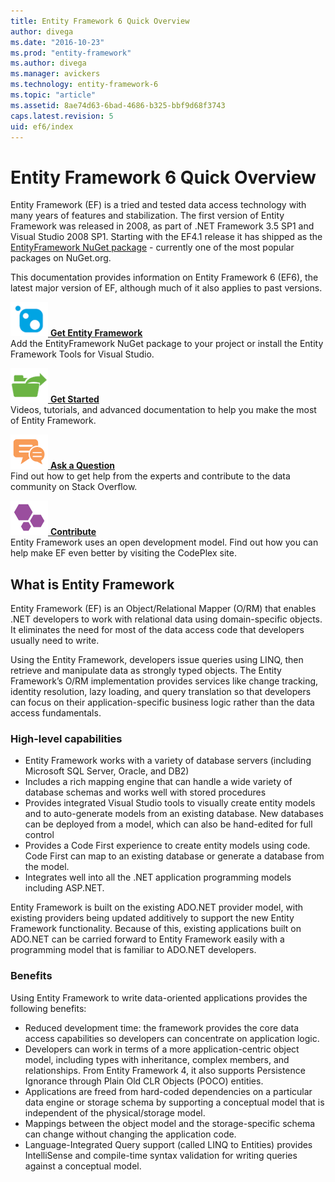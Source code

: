 ```yaml
---
title: Entity Framework 6 Quick Overview
author: divega
ms.date: "2016-10-23"
ms.prod: "entity-framework"
ms.author: divega
ms.manager: avickers
ms.technology: entity-framework-6
ms.topic: "article"
ms.assetid: 8ae74d63-6bad-4686-b325-bbf9d68f3743
caps.latest.revision: 5
uid: ef6/index
---
```

# Entity Framework 6 Quick Overview

Entity Framework (EF) is a tried and tested data access technology with many years of features and stabilization. The first version of Entity Framework was released in 2008, as part of .NET Framework 3.5 SP1 and Visual Studio 2008 SP1. Starting with the EF4.1 release it has shipped as the [EntityFramework NuGet package](https://www.nuget.org/packages/EntityFramework/) - currently one of the most popular packages on NuGet.org.

This documentation provides information on Entity Framework 6 (EF6), the latest major version of EF, although much of it also applies to past versions.

[![GetIt](../ef6/media/getit.png) **Get Entity Framework**](Get-Entity-Framework.md)  
Add the EntityFramework NuGet package to your project or install the Entity Framework Tools for Visual Studio.

[![GetStarted](../ef6/media/getstarted.png) **Get Started**](Entity-Framework-EF-Documentation.md)  
Videos, tutorials, and advanced documentation to help you make the most of Entity Framework.


[![GetHelp](../ef6/media/gethelp.png) **Ask a Question**](Get-Help-Using-Entity-Framework.md)  
Find out how to get help from the experts and contribute to the data community on Stack Overflow.

[![Contribute](../ef6/media/contribute.png) **Contribute**](https://github.com/aspnet/EntityFramework6/)  
Entity Framework uses an open development model. Find out how you can help make EF even better by visiting the CodePlex site.

## What is Entity Framework

Entity Framework (EF) is an Object/Relational Mapper (O/RM) that enables .NET developers to work with relational data using domain-specific objects. It eliminates the need for most of the data access code that developers usually need to write.

Using the Entity Framework, developers issue queries using LINQ, then retrieve and manipulate data as strongly typed objects. The Entity Framework’s O/RM implementation provides services like change tracking, identity resolution, lazy loading, and query translation so that developers can focus on their application-specific business logic rather than the data access fundamentals.  

### High-level capabilities   

- Entity Framework works with a variety of database servers (including Microsoft SQL Server, Oracle, and DB2)  
- Includes a rich mapping engine that can handle a wide variety of database schemas and works well with stored procedures  
- Provides integrated Visual Studio tools to visually create entity models and to auto-generate models from an existing database. New databases can be deployed from a model, which can also be hand-edited for full control  
- Provides a Code First experience to create entity models using code. Code First can map to an existing database or generate a database from the model.  
- Integrates well into all the .NET application programming models including ASP.NET.

Entity Framework is built on the existing ADO.NET provider model, with existing providers being updated additively to support the new Entity Framework functionality. Because of this, existing applications built on ADO.NET can be carried forward to Entity Framework easily with a programming model that is familiar to ADO.NET developers.  

### Benefits

Using Entity Framework to write data-oriented applications provides the following benefits:  

- Reduced development time: the framework provides the core data access capabilities so developers can concentrate on application logic.  
- Developers can work in terms of a more application-centric object model, including types with inheritance, complex members, and relationships. From Entity Framework 4, it also supports Persistence Ignorance through Plain Old CLR Objects (POCO) entities.  
- Applications are freed from hard-coded dependencies on a particular data engine or storage schema by supporting a conceptual model that is independent of the physical/storage model.  
- Mappings between the object model and the storage-specific schema can change without changing the application code.  
- Language-Integrated Query support (called LINQ to Entities) provides IntelliSense and compile-time syntax validation for writing queries against a conceptual model.
